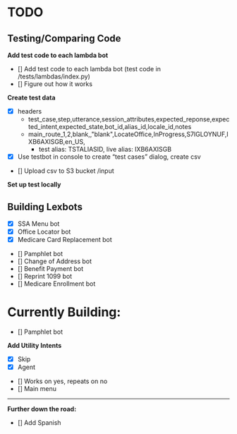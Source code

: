 # TODO

## Testing/Comparing Code

**Add test code to each lambda bot**

- [] Add test code to each lambda bot (test code in /tests/lambdas/index.py)
- [] Figure out how it works

**Create test data**

- [x] headers
  - test_case,step,utterance,session_attributes,expected_reponse,expected_intent,expected_state,bot_id,alias_id,locale_id,notes
  - main_route_1,2,blank,,"blank",LocateOffice,InProgress,S7IGLOYNUF,IXB6AXISGB,en_US,
    - test alias: TSTALIASID, live alias: IXB6AXISGB
- [x] Use testbot in console to create “test cases” dialog, create csv
- [] Upload csv to S3 bucket /input

**Set up test locally**

## Building Lexbots

- [x] SSA Menu bot
- [x] Office Locator bot
- [x] Medicare Card Replacement bot
- [] Pamphlet bot
- [] Change of Address bot
- [] Benefit Payment bot
- [] Reprint 1099 bot
- [] Medicare Enrollment bot

# Currently Building:

- [] Pamphlet bot

**Add Utility Intents**

- [x] Skip
- [x] Agent
- [] Works on yes, repeats on no
- [] Main menu

---

**Further down the road:**

- [] Add Spanish
